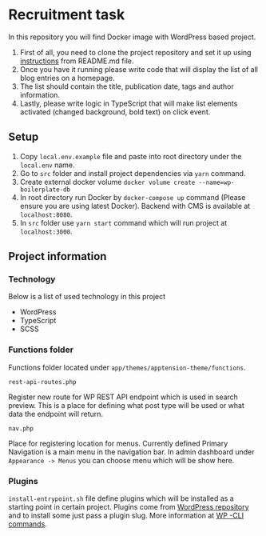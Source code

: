 # Recruitment task

In this repository you will find Docker image with WordPress based project.

1. First of all, you need to clone the project repository and set it up using [instructions](#setup) from README.md file.
2. Once you have it running please write code that will display the list of all blog entries on a homepage.
3. The list should contain the title, publication date, tags and author information.
4. Lastly, please write logic in TypeScript that will make list elements activated (changed background, bold text) on click event.

## Setup

1. Copy `local.env.example` file and paste into root directory under the `local.env` name.
2. Go to `src` folder and install project dependencies via `yarn` command.
3. Create external docker volume `docker volume create --name=wp-boilerplate-db`
4. In root directory run Docker by `docker-compose up` command (Please ensure you are using latest Docker). Backend with CMS is available at `localhost:8080`.
5. In `src` folder use `yarn start` command which will run project at `localhost:3000`.

## Project information

### Technology

Below is a list of used technology in this project

- WordPress
- TypeScript
- SCSS

### Functions folder

Functions folder located under `app/themes/apptension-theme/functions`.

`rest-api-routes.php`

Register new route for WP REST API endpoint which is used in search preview. This is a place for defining what post type will be used or what data the endpoint will return.

`nav.php`

Place for registering location for menus. Currently defined Primary Navigation is a main menu in the navigation bar. In admin dashboard under `Appearance -> Menus` you can choose menu which will be show here.

### Plugins

`install-entrypoint.sh` file define plugins which will be installed as a starting point in certain project. Plugins come from
[WordPress repository](https://pl.wordpress.org/plugins) and to install some just pass a plugin slug. More information at [WP
-CLI commands](https://developer.wordpress.org/cli/commands/).
